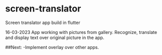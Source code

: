 # screen-translator
Screen translator app build in flutter

16-03-2023
  App working with pictures from gallery. Recognize, translate and display text over original picture in the app.

##Next:
  -Implement overlay over other apps.
